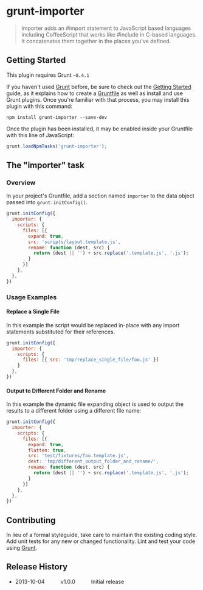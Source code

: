 # grunt-importer

> Importer adds an #import statement to JavaScript based languages including CoffeeScript that works like #include in C-based languages. It concatenates them together in the places you've defined.

## Getting Started
This plugin requires Grunt `~0.4.1`

If you haven't used [Grunt](http://gruntjs.com/) before, be sure to check out the [Getting Started](http://gruntjs.com/getting-started) guide, as it explains how to create a [Gruntfile](http://gruntjs.com/sample-gruntfile) as well as install and use Grunt plugins. Once you're familiar with that process, you may install this plugin with this command:

```shell
npm install grunt-importer --save-dev
```

Once the plugin has been installed, it may be enabled inside your Gruntfile with this line of JavaScript:

```js
grunt.loadNpmTasks('grunt-importer');
```

## The "importer" task

### Overview
In your project's Gruntfile, add a section named `importer` to the data object passed into `grunt.initConfig()`.

```js
grunt.initConfig({
  importer: {
    scripts: {
      files: [{
        expand: true,
        src: 'scripts/layout.template.js',
        rename: function (dest, src) {
          return (dest || '') + src.replace('.template.js', '.js');
        }
      }]
    },
  },
})
```

### Usage Examples

#### Replace a Single File
In this example the script would be replaced in-place with any import statements substituted for their references.

```js
grunt.initConfig({
  importer: {
    scripts: {
      files: [{ src: 'tmp/replace_single_file/foo.js' }]
    }
  },
})
```

#### Output to Different Folder and Rename
In this example the dynamic file expanding object is used to output the results to a different folder using a different file name:

```js
grunt.initConfig({
  importer: {
    scripts: {
      files: [{
	    expand: true,
	    flatten: true,
        src: 'test/fixtures/foo.template.js',
        dest: 'tmp/different_output_folder_and_rename/',
        rename: function (dest, src) {
          return (dest || '') + src.replace('.template.js', '.js');
        }
	  }]
    },
  },
})
```

## Contributing
In lieu of a formal styleguide, take care to maintain the existing coding style. Add unit tests for any new or changed functionality. Lint and test your code using [Grunt](http://gruntjs.com/).

## Release History
* 2013-10-04   v1.0.0   Initial release
